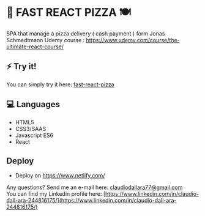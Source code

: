 # 🌿 FAST REACT PIZZA 🍽

SPA that manage a pizza delivery ( cash payment ) form Jonas Schmedtmann Udemy course : https://www.udemy.com/course/the-ultimate-react-course/

## :zap: Try it!

You can simply try it here:
[fast-react-pizza](https://64e65c2645af4c00724e4504--gleaming-cascaron-9ee270.netlify.app/)

## :computer: Languages

- HTML5
- CSS3/SAAS
- Javascript ES6
- React

## Deploy

- Deploy on https://www.netlify.com/

Any questions? Send me an e-mail here: [claudiodallara77@gmail.com](mailto:claudiodallara77@gmail.com)  
You can find my Linkedin profile here: [https://www.linkedin.com/in/claudio-dall-ara-244816175/](https://www.linkedin.com/in/claudio-dall-ara-244816175/)
